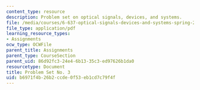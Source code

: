 ```yaml
---
content_type: resource
description: Problem set on optical signals, devices, and systems.
file: /media/courses/6-637-optical-signals-devices-and-systems-spring-2003/b6971f4b26b2ccde0f53eb1cd7c79f4f_6637pset3.pdf
file_type: application/pdf
learning_resource_types:
- Assignments
ocw_type: OCWFile
parent_title: Assignments
parent_type: CourseSection
parent_uid: 86d92fc3-24e4-6b13-35c3-ed97626b1da0
resourcetype: Document
title: Problem Set No. 3
uid: b6971f4b-26b2-ccde-0f53-eb1cd7c79f4f
---
```

